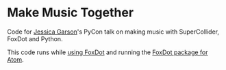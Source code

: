 # Make Music Together
Code for [Jessica Garson](https://twitter.com/JessicaGarson)'s PyCon talk on making music with SuperCollider, FoxDot and Python. 

This code runs while [using FoxDot](http://foxdot.org/) and running the [FoxDot package for Atom](https://atom.io/packages/foxdot). 
